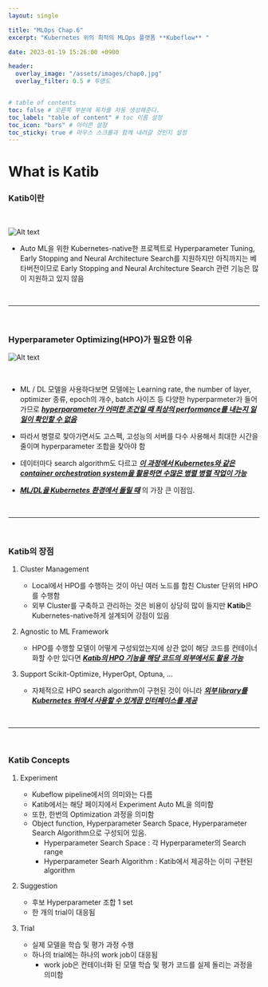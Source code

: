 ```yaml
---
layout: single

title: "MLOps Chap.6"
excerpt: "Kubernetes 위의 최적의 MLOps 플랫폼 **Kubeflow** "

date: 2023-01-19 15:26:00 +0900

header:
  overlay_image: "/assets/images/chap0.jpg"
  overlay_filter: 0.5 # 투명도


# table of contents
toc: false # 오른쪽 부분에 목차를 자동 생성해준다.
toc_label: "table of content" # toc 이름 설정
toc_icon: "bars" # 아이콘 설정
toc_sticky: true # 마우스 스크롤과 함께 내려갈 것인지 설정
---
```


# What is Katib

### **Katib이란**
<br/>

 ![Alt text](https://user-images.githubusercontent.com/102268412/216816506-15066dbf-c49b-4944-b28f-025de03a9fc7.png)  


* Auto ML을 위한 Kubernetes-native한 프로젝트로 Hyperparameter Tuning, Early Stopping and Neural Architecture Search를 지원하지만 아직까지는 베타버전이므로 Early Stopping and Neural Architecture Search 관련 기능은 많이 지원하고 있지 않음

<br/>

***

<br/>

### **Hyperparameter Optimizing(HPO)가 필요한 이유**

![Alt text](https://user-images.githubusercontent.com/102268412/216817158-6c43ab8e-4503-4259-ae7b-9613cba40249.png)  

<br/>

- ML / DL 모델을 사용하다보면 모델에는 Learning rate, the number of layer, optimizer 종류, epoch의 개수, batch 사이즈 등 다양한 hyperparmeter가 들어가므로 ***<u>hyperparameter가 어떠한 조건일 때 최상의 performance를 내는지 일일이 확인할 수 없음</u>***

- 따라서 병렬로 찾아가면서도 고스펙, 고성능의 서버를 다수 사용해서 최대한 시간을 줄이며 hyperparameter 조합을 찾아야 함

- 데이터마다 search algorithm도 다르고 ***<u>이 과정에서 Kubernetes와 같은 container orchestration system을 활용하면 수많은 병렬 병렬 작업이 가능</u>***

- ***<u>ML/DL을 Kubernetes 환경에서 돌릴 때</u>*** 의 가장 큰 이점임.

<br/>

***

<br/>

### **Katib의 장점** 

1. Cluster Management
    * Local에서 HPO를 수행하는 것이 아닌 여러 노드를 합친 Cluster 단위의 HPO를 수행함
    * 외부 Cluster를 구축하고 관리하는 것은 비용이 상당히 많이 들지만 **Katib**은 Kubernetes-native하게 설계되어 강점이 있음  

2. Agnostic to ML Framework
    * HPO를 수행할 모델이 어떻게 구성되었는지에 상관 없이 해당 코드를 컨테이너화할 수만 있다면 ***<u>Katib의 HPO 기능을 해당 코드의 외부에서도 활용 가능</u>***

3. Support Scikit-Optimize, HyperOpt, Optuna, ... 
    * 자체적으로 HPO search algorithm이 구현된 것이 아니라 ***<u>외부 library를 Kubernetes 위에서 사용할 수 있게끔 인터페이스를 제공</u>***

<br/>

***

<br/>

### **Katib Concepts** 

1. Experiment
    * Kubeflow pipeline에서의 의미와는 다름
    * Katib에서는 해당 페이지에서 Experiment Auto ML을 의미함  
    * 또한, 한번의 Optimization 과정을 의미함
    * Object function, Hyperparameter Search Space, Hyperparameter Search Algorithm으로 구성되어 있음.
      * Hyperparameter Search Space : 각 Hyperparameter의 Search range
      * Hyperparameter Searh Algorithm : Katib에서 제공하는 이미 구현된 algorithm

2. Suggestion
    * 후보 Hyperparameter 조합 1 set
    * 한 개의 trial이 대응됨

3. Trial
    * 실제 모델을 학습 및 평가 과정 수행
    * 하나의 trial에는 하나의 work job이 대응됨
      * work job은 컨테이너화 된 모델 학습 및 평가 코드를 실제 돌리는 과정을 의미함